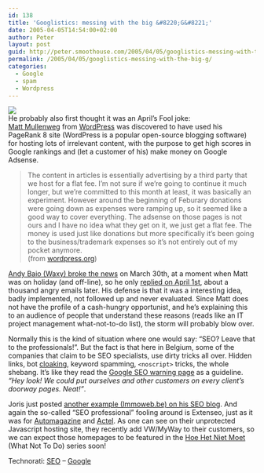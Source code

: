 ```yaml
---
id: 138
title: 'Googlistics: messing with the big &#8220;G&#8221;'
date: 2005-04-05T14:54:00+02:00
author: Peter
layout: post
guid: http://peter.smoothouse.com/2005/04/05/googlistics-messing-with-the-big-g/
permalink: /2005/04/05/googlistics-messing-with-the-big-g/
categories:
  - Google
  - spam
  - Wordpress
---
```

![](http://www.pixagogo.com/S5vpfnjbBPdPl-e2W8OWb0p0P6FZrPcCH4D0gR-!SZldfh0RFeDyvMK9oQ9WjU3iwzlQ!VQ4QWOL!x1!MEWtmDG3rYLLtx1xTExUG7YkS-t7yTcb-94r9KEfwcv3LOk8fSbUIm4JqJwUIj!vvnbe1o-g__/adwords.jpg)  
He probably also first thought it was an April&#8217;s Fool joke:  
[Matt Mullenweg](http://photomatt.net/) from [WordPress](http://www.wordpress.org/) was discovered to have used his PageRank 8 site (WordPress is a popular open-source blogging software) for hosting lots of irrelevant content, with the purpose to get high scores in Google rankings and (let a customer of his) make money on Google Adsense.

> The content in articles is essentially advertising by a third party that we host for a flat fee. I&#8217;m not sure if we&#8217;re going to continue it much longer, but we&#8217;re committed to this month at least, it was basically an experiment. However around the beginning of Feburary donations were going down as expenses were ramping up, so it seemed like a good way to cover everything. The adsense on those pages is not ours and I have no idea what they get on it, we just get a flat fee. The money is used just like donations but more specifically it&#8217;s been going to the business/trademark expenses so it&#8217;s not entirely out of my pocket anymore.  
> (from [wordpress.org](http://wordpress.org/support/topic.php?id=23657)) 

[Andy Baio (Waxy) broke the news](http://www.waxy.org/archive/2005/03/30/wordpres.shtml) on March 30th, at a moment when Matt was on holiday (and off-line), so he only [replied on April 1st](http://photomatt.net/2005/04/01/a-response/), about a thousand angry emails later. His defense is that it was a interesting idea, badly implemented, not followed up and never evaluated. Since Matt does not have the profile of a cash-hungry opportunist, and he&#8217;s explaining this to an audience of people that understand these reasons (reads like an IT project management what-not-to-do list), the storm will probably blow over.

Normally this is the kind of situation where one would say: &#8220;SEO? Leave that to the professionals!&#8221;. But the fact is that here in Belgium, some of the companies that claim to be SEO specialists, use dirty tricks all over. Hidden links, bot [cloaking](http://www.google.com/webmasters/faq.html#cloaking), keyword spamming, `<noscript>` tricks, the whole shebang. It&#8217;s like they read the [Google SEO warning page](http://www.google.com/webmasters/seo.html) as a guideline. _&#8220;Hey look! We could put ourselves and other customers on every client&#8217;s doorway pages. Neat!&#8221;_. 

Joris just posted [another example (Immoweb.be) on his SEO blog](http://www.jwi.be/2005/04/immoweb_is_er_o.html). And again the so-called &#8220;SEO professional&#8221; fooling around is Extenseo, just as it was for [Automagazine](http://www.jwi.be/2005/02/automagazine_is.html) and [Actel](http://www.jwi.be/2005/01/verborgen_links.html). As one can see on their unprotected Javascript hosting site, they recently add VW/MyWay to their customers, so we can expect those homepages to be featured in the [Hoe Het Niet Moet](http://www.jwi.be/hoe_het_niet_moet/) (What Not To Do) series soon!

Technorati: <a href="http://technorati.com/tag/seo" rel="tag">SEO</a> &#8211; <a href="http://technorati.com/tag/google" rel="tag">Google</a>
